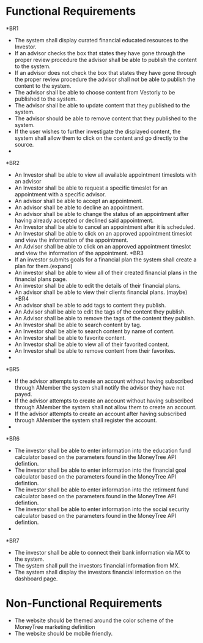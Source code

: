 # Functional Requirements
 
*BR1
  * The system shall display curated financial educated resources to the Investor.
  * If an advisor checks the box that states they have gone through the proper review procedure the advisor shall be able to publish the content to the system.
  * If an advisor does not check the box that states they have gone through the proper review procedure the advisor shall not be able to publish the content to the system.
  * The advisor shall be able to choose content from Vestorly to be published to the system.
  * The advisor shall be able to update content that they published to the system.
  * The advisor should be able to remove content that they published to the system.
  * If the user wishes to further investigate the displayed content, the system shall allow them to click on the content and go directly to the source.
  * 

*BR2
  * An Investor shall be able to view all available appointment timeslots with an advisor
  * An Investor shall be able to request a specific timeslot for an appointment with a specific advisor.
  * An advisor shall be able to accept an appointment.
  * An advisor shall be able to decline an appointment.
  * An advisor shall be able to change the status of an appointment after having already accepted or declined said appointment.
  * An Investor shall be able to cancel an appointment after it is scheduled.
  * An Investor shall be able to click on an approved appointment timeslot and view the information of the appointment.
  * An Advisor shall be able to click on an approved appointment timeslot and view the information of the appointment.
*BR3
  * If an investor submits goals for a financial plan the system shall create a plan for them.(expand)
  * An investor shall be able to view all of their created financial plans in the financial plans page.
  * An investor shall be able to edit the details of their financial plans.
  * An advisor shall be able to view their clients financial plans. (maybe) 
*BR4
  * An advisor shall be able to add tags to content they publish.
  * An Advisor shall be able to edit the tags of the content they publish.
  * An Advisor shall be able to remove the tags of the content they publish.
  * An Investor shall be able to search content by tag.
  * An Investor shall be able to search content by name of content.
  * An Investor shall be able to favorite content.
  * An Investor shall be able to view all of their favorited content.
  * An Investor shall be able to remove content from their favorites.
  * 
*BR5
  * If the advisor attempts to create an account without having subscribed through AMember the system shall notify the advisor they have not payed.
  * If the advisor attempts to create an account without having subscribed through AMember the system shall not allow them to create an account.
  * If the advisor attempts to create an account after having subscribed through AMember the system shall register the account.
  * 
*BR6
  * The investor shall be able to enter information into the education fund calculator based on the parameters found in the MoneyTree API defintion.
  * The investor shall be able to enter information into the financial goal calculator based on the parameters found in the MoneyTree API defintion.
  * The investor shall be able to enter information into the retirment fund calculator based on the parameters found in the MoneyTree API defintion.
  * The investor shall be able to enter information into the social security calculator based on the parameters found in the MoneyTree API defintion.
  * 
*BR7
  * The investor shall be able to connect their bank information via MX to the system.
  * The system shall pull the investors financial information from MX.
  * The system shall display the investors financial information on the dashboard page.

 

# Non-Functional Requirements

* The website should be themed around the color scheme of the MoneyTree marketing definition
* The website should be mobile friendly.
